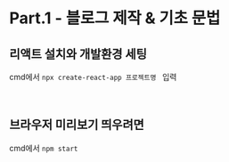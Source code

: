 # Part.1 - 블로그 제작 & 기초 문법

## 리액트 설치와 개발환경 세팅

cmd에서 `npx create-react-app 프로젝트명 ` 입력

<br>

## 브라우저 미리보기 띄우려면

cmd에서 `npm start`
